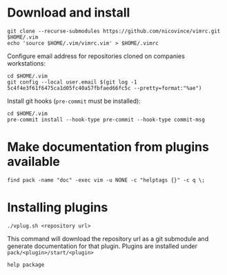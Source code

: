 # Download and install
```
git clone --recurse-submodules https://github.com/nicovince/vimrc.git $HOME/.vim
echo 'source $HOME/.vim/vimrc.vim' > $HOME/.vimrc
```

Configure email address for repositories cloned on companies workstations:
```
cd $HOME/.vim
git config --local user.email $(git log -1 5c4f4e3f61f6475ca1d05fc40a57fbfaed66fc5c --pretty=format:"%ae")
```

Install git hooks (`pre-commit` must be installed):
```
cd $HOME/.vim
pre-commit install --hook-type pre-commit --hook-type commit-msg
```

# Make documentation from plugins available
```
find pack -name "doc" -exec vim -u NONE -c "helptags {}" -c q \;
```

# Installing plugins
```
./vplug.sh <repository url>
```
This command will download the repository url as a git submodule and generate documentation for that plugin. Plugins are installed under `pack/<plugin>/start/<plugin>`

```help package```
